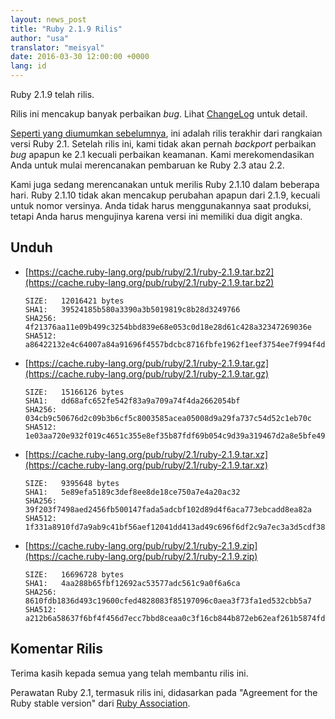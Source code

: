 ```yaml
---
layout: news_post
title: "Ruby 2.1.9 Rilis"
author: "usa"
translator: "meisyal"
date: 2016-03-30 12:00:00 +0000
lang: id
---
```


Ruby 2.1.9 telah rilis.

Rilis ini mencakup banyak perbaikan *bug*.
Lihat [ChangeLog](http://svn.ruby-lang.org/repos/ruby/tags/v2_1_9/ChangeLog)
untuk detail.

[Seperti yang diumumkan sebelumnya](https://www.ruby-lang.org/id/news/2016/02/24/support-plan-of-ruby-2-0-0-and-2-1/), ini adalah rilis terakhir dari rangkaian versi Ruby 2.1.
Setelah rilis ini, kami tidak akan pernah *backport* perbaikan *bug* apapun ke 2.1 kecuali perbaikan keamanan.
Kami merekomendasikan Anda untuk mulai merencanakan pembaruan ke Ruby 2.3 atau 2.2.

Kami juga sedang merencanakan untuk merilis Ruby 2.1.10 dalam beberapa hari.
Ruby 2.1.10 tidak akan mencakup perubahan apapun dari 2.1.9, kecuali untuk nomor versinya.
Anda tidak harus menggunakannya saat produksi, tetapi Anda harus mengujinya karena versi ini memiliki dua digit angka.

## Unduh

* [https://cache.ruby-lang.org/pub/ruby/2.1/ruby-2.1.9.tar.bz2](https://cache.ruby-lang.org/pub/ruby/2.1/ruby-2.1.9.tar.bz2)

      SIZE:   12016421 bytes
      SHA1:   39524185b580a3390a3b5019819c8b28d3249766
      SHA256: 4f21376aa11e09b499c3254bbd839e68e053c0d18e28d61c428a32347269036e
      SHA512: a86422132e4c64007a84a91696f4557bdcbc8716fbfe1962f1eef3754ee7f994f4de0b

* [https://cache.ruby-lang.org/pub/ruby/2.1/ruby-2.1.9.tar.gz](https://cache.ruby-lang.org/pub/ruby/2.1/ruby-2.1.9.tar.gz)

      SIZE:   15166126 bytes
      SHA1:   dd68afc652fe542f83a9a709a74f4da2662054bf
      SHA256: 034cb9c50676d2c09b3b6cf5c8003585acea05008d9a29fa737c54d52c1eb70c
      SHA512: 1e03aa720e932f019c4651c355e8ef35b87fdf69b054c9d39a319467d2a8e5bfe4995cbacd9add36b832c77761a47c9d1040f00e856ad5888d69ec7221455e35

* [https://cache.ruby-lang.org/pub/ruby/2.1/ruby-2.1.9.tar.xz](https://cache.ruby-lang.org/pub/ruby/2.1/ruby-2.1.9.tar.xz)

      SIZE:   9395648 bytes
      SHA1:   5e89efa5189c3def8ee8de18ce750a7e4a20ac32
      SHA256: 39f203f7498aed2456fb500147fada5adcbf102d89d4f6aca773ebcadd8ea82a
      SHA512: 1f331a8910fd7a9ab9c41bf56aef12041dd413ad49c696f6df2c9a7ec3a3d5cdf383f2a3d30949ea37b8ecb39f50355e526412b36ed4e07b60733d9db4d2bd14

* [https://cache.ruby-lang.org/pub/ruby/2.1/ruby-2.1.9.zip](https://cache.ruby-lang.org/pub/ruby/2.1/ruby-2.1.9.zip)

      SIZE:   16696728 bytes
      SHA1:   4aa288b65fbf12692ac53577adc561c9a0f6a6ca
      SHA256: 8610fdb1836d493c19600cfed4828083f85197096c0aea3f73fa1ed532cbb5a7
      SHA512: a212b6a58637f6bf4f456d7ecc7bbd8ceaa0c3f16cb844b872eb62eaf261b5874fdb79705241d05a356fcdc1d3fdd8a94fcd8e6ca62190e9f544c8f45a9f41af

## Komentar Rilis

Terima kasih kepada semua yang telah membantu rilis ini.

Perawatan Ruby 2.1, termasuk rilis ini, didasarkan pada "Agreement for the Ruby stable version" dari [Ruby Association](http://www.ruby.or.jp/).
